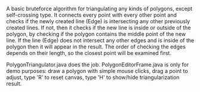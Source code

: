 A basic bruteforce algorithm for triangulating any kinds of polygons, except self-crossing type.
It connects every point with every other point and checks if the newly created line (Edge) is intersecting any other previously created lines. If not, then it checks if the new line is inside or outside of the polygon, by checking if the polygon contains the middle point of the new line. If the line (Edge) does not intersect any other edges and is inside of the polygon then it will appear in the result.
The order of checking the edges depends on their length, so the closest point will be examined first.

PolygonTriangulator.java does the job. PolygonEditorFrame.java is only for demo purposes: draw a polygon with simple mouse clicks, drag a point to adjust, type 'R' to reset canvas, type 'H' to show/hide triangularization result.
